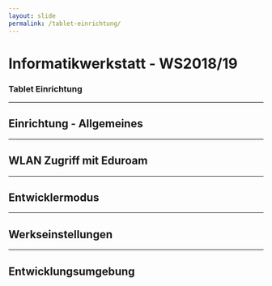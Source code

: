 ```yaml
---
layout: slide
permalink: /tablet-einrichtung/
---
```


# Informatikwerkstatt - WS2018/19
### Tablet Einrichtung

---

## Einrichtung - Allgemeines

---

## WLAN Zugriff mit Eduroam

---

## Entwicklermodus

---

## Werkseinstellungen

---

## Entwicklungsumgebung
